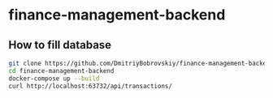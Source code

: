 # finance-management-backend

## How to fill database
```bash
git clone https://github.com/DmitriyBobrovskiy/finance-management-backend.git
cd finance-management-backend
docker-compose up --build
curl http://localhost:63732/api/transactions/
```
